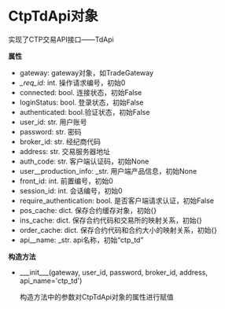 # CtpTdApi对象

实现了CTP交易API接口——TdApi

**属性**

* gateway:  gateway对象，如TradeGateway
* _\_req\_id:_ int. 操作请求编号，初始0
* connected: bool. 连接状态，初始False
* loginStatus: bool. 登录状态，初始False
* authenticated: bool.验证状态，初始False
* user\_id: str. 用户账号
* password: str. 密码
* broker\_id: str. 经纪商代码
* address: str. 交易服务器地址
* auth\_code: str. 客户端认证码，初始None
* user\_\_production\_info: \_str. 用户端产品信息，初始None
* front\_id: int. 前置编号，初始0
* session\_id: int. 会话编号，初始0
* require\_authentication: bool. 是否客户端请求认证，初始False
* pos\_cache: dict. 保存合约缓存对象，初始{}
* ins\_cache: dict. 保存合约代码和交易所的映射关系，初始{}
* order\_cache: dict. 保存合约代码和合约大小的映射关系，初始{}
* api\_\_name: \_str. api名称，初始“ctp\_td”

**构造方法**

* \_\__init\_\_\_\(gateway, user\_id, password, broker\_id, address, api\_name='ctp\_td'\)

  构造方法中的参数对CtpTdApi对象的属性进行赋值



